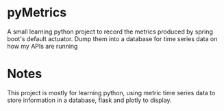 # pyMetrics
 A small learning python project to record the metrics produced by spring boot's default actuator.  Dump them into a database for time series data on how my APIs are running

 # Notes
 This project is mostly for learning python, using metric time series data to store information in a database, flask and plotly to display.
